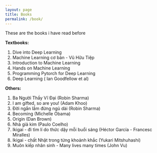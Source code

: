 ```yaml
---
layout: page
title: Books
permalink: /book/
---
```


These are the books i have read before

**Textbooks:**
1. Dive into Deep Learning
2. Machine Learning cơ bản - Vũ Hữu Tiệp
3. Introduction to Machine Learning
4. Hands on Machine Learning
5. Programming Pytorch for Deep Learning
6. Deep Learning ( Ian Goodfellow et al)

**Others:**
1. Ba Người Thầy Vĩ Đại (Robin Sharma)
2. I am gifted, so are you! (Adam Khoo)
3. Đời ngắn lắm đừng ngủ dài (Robin Sharma)
5. Becoming (Michelle Obama)
6. Origin (Dan Brown)
7. Nhà giả kim (Paulo Coelho)
8. Ikigai - đi tìm lí do thức dậy mỗi buổi sáng (Héctor García - Francesc Miralles)
9. Ikigai - chất Nhật trong từng khoảnh khắc (Yukari Mitshuhashi)
10. Muôn kiếp nhân sinh - Many lives many times (John Vu)